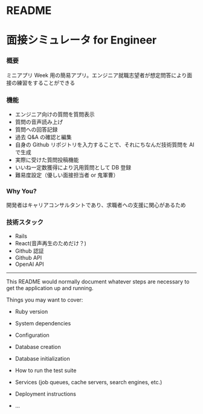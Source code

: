 # README

# 面接シミュレータ for Engineer

### 概要

ミニアプリ Week 用の簡易アプリ。エンジニア就職志望者が想定問答により面接の練習をすることができる

### 機能

- エンジニア向けの質問を質問表示
- 質問の音声読み上げ
- 質問への回答記録
- 過去 Q&A の確認と編集
- 自身の Github リポジトリを入力することで、それにちなんだ技術質問を AI で生成
- 実際に受けた質問投稿機能
- いいね一定数獲得により汎用質問として DB 登録
- 難易度設定（優しい面接担当者 or 鬼軍曹）

### Why You?

開発者はキャリアコンサルタントであり、求職者への支援に関心があるため

### 技術スタック

- Rails
- React(音声再生のためだけ？)
- Github 認証
- Github API
- OpenAI API

---
This README would normally document whatever steps are necessary to get the
application up and running.

Things you may want to cover:

* Ruby version

* System dependencies

* Configuration

* Database creation

* Database initialization

* How to run the test suite

* Services (job queues, cache servers, search engines, etc.)

* Deployment instructions

* ...
